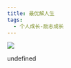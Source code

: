 ```yaml
---
title: 最优解人生
tags:
  - 个人成长-励志成长
---
```


![](https://cdn.weread.qq.com/weread/cover/35/cpplatform_f4wzbjebzrn5yor7gi578h/s_cpplatform_f4wzbjebzrn5yor7gi578h1681367860.jpg)

undefined